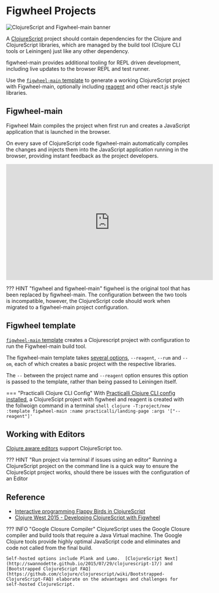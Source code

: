 # Figwheel Projects

![ClojureScript and Figwheel-main banner](https://raw.githubusercontent.com/practicalli/graphic-design/live/banners/clojuresript-figwheel.png)

A [ClojureScript](https://clojurescript.org/) project should contain dependencies for the Clojure and ClojureScript libraries, which are managed by the build tool (Clojure CLI tools or Leiningen) just like any other dependency.

figwheel-main provides additional tooling for REPL driven development, including live updates to the browser REPL and test runner.

Use the [`figwheel-main` template](https://github.com/bhauman/figwheel-main-template) to generate a working ClojureScript project with Figwheel-main, optionally including [reagent](https://reagent-project.github.io/) and other react.js style libraries.


## Figwheel-main

Figwheel Main compiles the project when first run and creates a JavaScript application that is launched in the browser.

On every save of ClojureScript code figwheel-main automatically compiles the changes and injects them into the JavaScript application running in the browser, providing instant feedback as the project developers.

<p style="text-align:center">
<iframe width="560" height="315" src="https://www.youtube.com/embed/j-kj2qwJa_E" title="YouTube video player" frameborder="0" allow="accelerometer; autoplay; clipboard-write; encrypted-media; gyroscope; picture-in-picture" allowfullscreen></iframe>
</p>


??? HINT "figwheel and figwheel-main"
    figwheel is the original tool that has been replaced by figwheel-main.  The configuration between the two tools is incompatible, however, the ClojureScript code should work when migrated to a figwheel-main project configuration.


## Figwheel template

[`figwheel-main` template](https://github.com/bhauman/figwheel-main-template) creates a Clojurescript project with configuration to run the Figwheel-main build tool.

The figwheel-main template takes [several options](https://github.com/bhauman/figwheel-main-template#options), `--reagent`, `--rum` and `--om`, each of which creates a basic project with the respective libraries.

The `--` between the project name and `--reagent` option ensures this option is passed to the template, rather than being passed to Leiningen itself.

=== "Practicalli Clojure CLI Config"
    With [Practicalli Clojure CLI config installed](https://practical.li/clojure/clojure-cli/practicalli-config/), a ClojureScipt project with figwheel and reagent is created with the follwoign command in a terminal
    ```shell
    clojure -T:project/new :template figwheel-main :name practicalli/landing-page :args '["--reagent"]'
    ```

## Working with Editors

[Clojure aware editors](https://practicalli.github.io/clojure/clojure-editors/) support ClojureScript too.

??? HINT "Run project via terminal if issues using an editor"
    Running a ClojureScript project on the command line is a quick way to ensure the ClojureScipt project works, should there be issues with the configuration of an Editor


## Reference

* [Interactive programming Flappy Birds in ClojureScript](https://www.youtube.com/watch?v=KZjFVdU8VLI)
* [Clojure West 2015 - Developing ClojureScript with Figwheel](https://www.youtube.com/watch?v=j-kj2qwJa_E)


??? INFO "Google Closure Compiler"
    ClojureScript uses the Google Closure compiler and build tools that require a Java Virtual machine.  The Google Clojure tools provide highly optimal JavaScript code and eliminates and code not called from the final build.

    Self-hosted options include Plank and Lumo.  [ClojureScript Next](http://swannodette.github.io/2015/07/29/clojurescript-17/) and [Bootstrapped ClojureScript FAQ](https://github.com/clojure/clojurescript/wiki/Bootstrapped-ClojureScript-FAQ) elaborate on the advantages and challenges for self-hosted ClojureScript.

